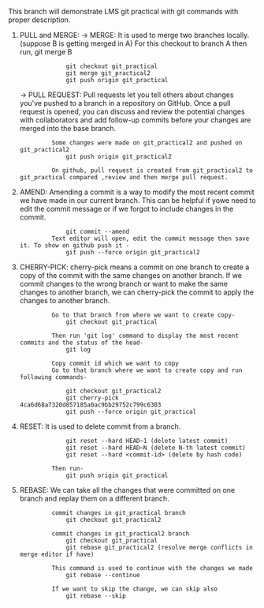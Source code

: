 This branch will demonstrate LMS git practical with git commands with proper description.

1. PULL and MERGE:
    -> MERGE: It is used to merge two branches locally. (suppose B is getting merged in A) For this checkout to branch A then run, git merge B

                    git checkout git_practical
                    git merge git_practical2
                    git push origin git_practical

    -> PULL REQUEST: Pull requests let you tell others about changes you've pushed to a branch in a repository on GitHub. Once a pull request is opened, you can discuss and review the potential changes with collaborators and add follow-up commits before your changes are merged into the base branch.

                Some changes were made on git_practical2 and pushed on git_practical2
                    git push origin git_practical2

                On github, pull request is created from git_practical2 to git_practical compared ,review and then merge pull request.


2. AMEND: Amending a commit is a way to modify the most recent commit we have made in our current branch. This can be helpful if yowe need to edit the commit message or if we forgot to include changes in the commit. 
                    
                    git commit --amend
                Text editor will open, edit the commit message then save it. To show on github push it -
                    git push --force origin git_practical2


3. CHERRY-PICK: cherry-pick means a commit on one branch to create a copy of the commit with the same changes on another branch. If we commit changes to the wrong branch or want to make the same changes to another branch, we can cherry-pick the commit to apply the changes to another branch.

                Go to that branch from where we want to create copy-
                    git checkout git_practical

                Then run 'git log' command to display the most recent commits and the status of the head-
                    git log 

                Copy commit id which we want to copy
                Go to that branch where we want to create copy and run following commands-

                    git checkout git_practical2
                    git cherry-pick 4ca6d68a7320d857185a0ac9bb29752c799c6303
                    git push --force origin git_practical

4. RESET: It is used to delete commit from a branch.

                    git reset --hard HEAD~1 (delete latest commit)
                    git reset --hard HEAD~N (delete N-th latest commit)
                    git reset --hard <commit-id> (delete by hash code)

                Then run-
                    git push origin git_practical


5. REBASE: We can take all the changes that were committed on one branch and replay them on a different branch.
            
                commit changes in git_practical branch
                    git checkout git_practical2

                commit changes in git_practical2 branch
                    git checkout git_practical
                    git rebase git_practical2 (resolve merge conflicts in merge editor if have)

                This command is used to continue with the changes we made
                    git rebase --continue  

                If we want to skip the change, we can skip also
                    git rebase --skip



